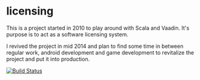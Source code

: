 licensing
=========

This is a project started in 2010 to play around with Scala and Vaadin. It's purpose is to act as a software licensing system.

I revived the project in mid 2014 and plan to find some time in between regular work, android development and game development to revitalize the project and put it into production.

[![Build Status](https://travis-ci.org/manicmonkey/licensing.svg?branch=master)](https://travis-ci.org/manicmonkey/licensing)